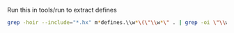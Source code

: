 Run this in tools/run to extract defines

```bash
grep -hoir --include="*.hx" m*defines.\\w*\(\"\\w*\" . | grep -oi \"\\w*\" | grep -oi "\w\+" | sort | uniq 
```
